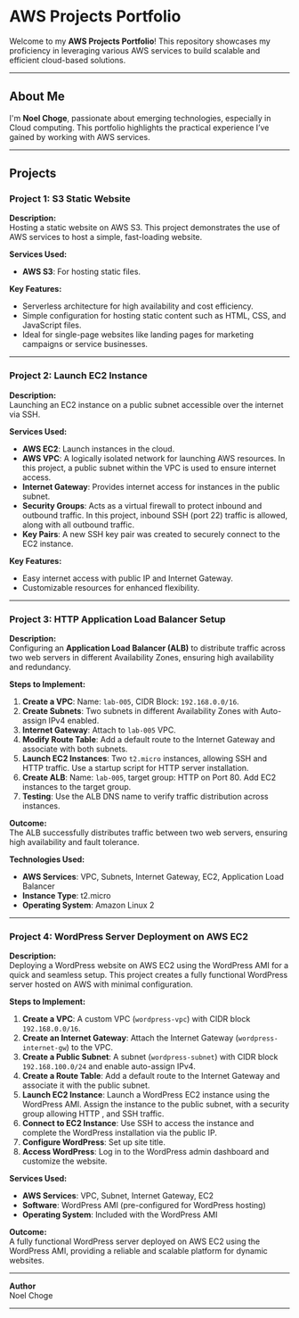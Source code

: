 # AWS Projects Portfolio

Welcome to my **AWS Projects Portfolio**! This repository showcases my proficiency in leveraging various AWS services to build scalable and efficient cloud-based solutions.

---

## About Me

I'm **Noel Choge**, passionate about emerging technologies, especially in Cloud computing. This portfolio highlights the practical experience I’ve gained by working with AWS services.

---

## Projects

### **Project 1: S3 Static Website**

**Description:**  
Hosting a static website on AWS S3. This project demonstrates the use of AWS services to host a simple, fast-loading website.

**Services Used:**  
- **AWS S3**: For hosting static files.  

**Key Features:**  
- Serverless architecture for high availability and cost efficiency.  
- Simple configuration for hosting static content such as HTML, CSS, and JavaScript files.  
- Ideal for single-page websites like landing pages for marketing campaigns or service businesses.

---

### **Project 2: Launch EC2 Instance**

**Description:**  
Launching an EC2 instance on a public subnet accessible over the internet via SSH.

**Services Used:**  
- **AWS EC2**: Launch instances in the cloud.  
- **AWS VPC**: A logically isolated network for launching AWS resources. In this project, a public subnet within the VPC is used to ensure internet access.  
- **Internet Gateway**: Provides internet access for instances in the public subnet.  
- **Security Groups**: Acts as a virtual firewall to protect inbound and outbound traffic. In this project, inbound SSH (port 22) traffic is allowed, along with all outbound traffic.  
- **Key Pairs**: A new SSH key pair was created to securely connect to the EC2 instance.  

**Key Features:**  
- Easy internet access with public IP and Internet Gateway.  
- Customizable resources for enhanced flexibility.

---

### **Project 3: HTTP Application Load Balancer Setup**

**Description:**  
Configuring an **Application Load Balancer (ALB)** to distribute traffic across two web servers in different Availability Zones, ensuring high availability and redundancy.

**Steps to Implement:**  
1. **Create a VPC**: Name: `lab-005`, CIDR Block: `192.168.0.0/16`.  
2. **Create Subnets**: Two subnets in different Availability Zones with Auto-assign IPv4 enabled.  
3. **Internet Gateway**: Attach to `lab-005` VPC.  
4. **Modify Route Table**: Add a default route to the Internet Gateway and associate with both subnets.  
5. **Launch EC2 Instances**: Two `t2.micro` instances, allowing SSH and HTTP traffic. Use a startup script for HTTP server installation.  
6. **Create ALB**: Name: `lab-005`, target group: HTTP on Port 80. Add EC2 instances to the target group.  
7. **Testing**: Use the ALB DNS name to verify traffic distribution across instances.

**Outcome:**  
The ALB successfully distributes traffic between two web servers, ensuring high availability and fault tolerance.

**Technologies Used:**  
- **AWS Services**: VPC, Subnets, Internet Gateway, EC2, Application Load Balancer  
- **Instance Type**: t2.micro  
- **Operating System**: Amazon Linux 2  

---

### **Project 4: WordPress Server Deployment on AWS EC2**

**Description:**  
Deploying a WordPress website on AWS EC2 using the WordPress AMI for a quick and seamless setup. This project creates a fully functional WordPress server hosted on AWS with minimal configuration.

**Steps to Implement:**  
1. **Create a VPC**: A custom VPC (`wordpress-vpc`) with CIDR block `192.168.0.0/16`.  
2. **Create an Internet Gateway**: Attach the Internet Gateway (`wordpress-internet-gw`) to the VPC.  
3. **Create a Public Subnet**: A subnet (`wordpress-subnet`) with CIDR block `192.168.100.0/24` and enable auto-assign IPv4.  
4. **Create a Route Table**: Add a default route to the Internet Gateway and associate it with the public subnet.  
5. **Launch EC2 Instance**: Launch a WordPress EC2 instance using the WordPress AMI. Assign the instance to the public subnet, with a security group allowing HTTP , and SSH traffic.  
6. **Connect to EC2 Instance**: Use SSH to access the instance and complete the WordPress installation via the public IP.  
7. **Configure WordPress**: Set up site title.  
8. **Access WordPress**: Log in to the WordPress admin dashboard and customize the website.

**Services Used:**  
- **AWS Services**: VPC, Subnet, Internet Gateway, EC2  
- **Software**: WordPress AMI (pre-configured for WordPress hosting)  
- **Operating System**: Included with the WordPress AMI  

**Outcome:**  
A fully functional WordPress server deployed on AWS EC2 using the WordPress AMI, providing a reliable and scalable platform for dynamic websites.

---

**Author**  
Noel Choge

---
